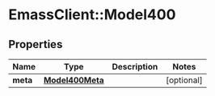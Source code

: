 # EmassClient::Model400

## Properties
Name | Type | Description | Notes
------------ | ------------- | ------------- | -------------
**meta** | [**Model400Meta**](Model400Meta.md) |  | [optional] 

